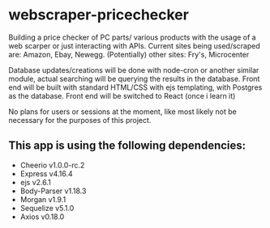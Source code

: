 # webscraper-pricechecker
Building a price checker of PC parts/ various products with the usage of a web scarper or just interacting with APIs.
Current sites being used/scraped are: Amazon, Ebay, Newegg. (Potentially) other sites: Fry's, Microcenter

Database updates/creations will be done with node-cron or another similar module, actual searching will be querying the results in the database. Front end will be built with standard HTML/CSS with ejs templating, with Postgres as the database. Front end will be switched to React (once i learn it)

No plans for users or sessions at the moment, like most likely not be necessary for the purposes of this project.


## This app is using the following dependencies:
* Cheerio v1.0.0-rc.2
* Express v4.16.4
* ejs v2.6.1
* Body-Parser v1.18.3
* Morgan v1.9.1
* Sequelize v5.1.0
* Axios v0.18.0
	
